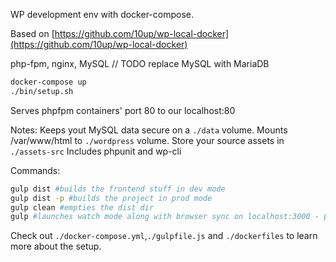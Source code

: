 WP development env with docker-compose.

Based on [https://github.com/10up/wp-local-docker](https://github.com/10up/wp-local-docker)

php-fpm, nginx, MySQL // TODO replace MySQL with MariaDB

```bash
docker-compose up
./bin/setup.sh
```

Serves phpfpm containers' port 80 to our localhost:80

Notes:
Keeps yout MySQL data secure on a `./data` volume.
Mounts /var/www/html to `./wordpress` volume.
Store your source assets in `./assets-src`
Includes phpunit and wp-cli

Commands:
```bash
gulp dist #builds the frontend stuff in dev mode
gulp dist -p #builds the project in prod mode
gulp clean #empties the dist dir
gulp #launches watch mode along with browser sync on localhost:3000 - proxies localhost:80 to enable live reload etc
```

Check out `./docker-compose.yml`,`./gulpfile.js` and `./dockerfiles` to learn more about the setup.
